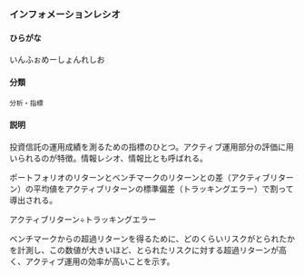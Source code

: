 <div style="display:none;">

## [あ行](securities-terms?id=あ行)

</div>

### インフォメーションレシオ

#### ひらがな

いんふぉめーしょんれしお

#### 分類

`分析・指標`

#### 説明

投資信託の運用成績を測るための指標のひとつ。アクティブ運用部分の評価に用いられるのが特徴。情報レシオ、情報比とも呼ばれる。
 
ポートフォリオのリターンとベンチマークのリターンとの差（アクティブリターン）の平均値をアクティブリターンの標準偏差（トラッキングエラー）で割って導出される。
 
アクティブリターン÷トラッキングエラー
 
ベンチマークからの超過リターンを得るために、どのくらいリスクがとられたかを計測し、この数値が大きいほど、とられたリスクに対する超過リターンが高く、アクティブ運用の効率が高いことを示す。

<div style="display:none;">

## [か行](securities-terms?id=か行)
## [さ行](securities-terms?id=さ行)
## [た行](securities-terms?id=た行)
## [な行](securities-terms?id=な行)
## [は行](securities-terms?id=は行)
## [ま行](securities-terms?id=ま行)
## [や行](securities-terms?id=や行)
## [ら行](securities-terms?id=ら行)
## [わ行](securities-terms?id=わ行)
## [英数字・記号](securities-terms?id=英数字・記号)

</div>

